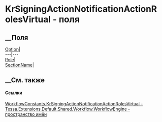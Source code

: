 # KrSigningActionNotificationActionRolesVirtual - поля
##  __Поля
[Option](F_Tessa_Extensions_Default_Shared_Workflow_WorkflowEngine_WorkflowConstants_KrSigningActionNotificationActionRolesVirtual_Option.htm)|  
---|---  
[Role](F_Tessa_Extensions_Default_Shared_Workflow_WorkflowEngine_WorkflowConstants_KrSigningActionNotificationActionRolesVirtual_Role.htm)|  
[SectionName](F_Tessa_Extensions_Default_Shared_Workflow_WorkflowEngine_WorkflowConstants_KrSigningActionNotificationActionRolesVirtual_SectionName.htm)|  
## __См. также
#### Ссылки
[WorkflowConstants.KrSigningActionNotificationActionRolesVirtual -
](T_Tessa_Extensions_Default_Shared_Workflow_WorkflowEngine_WorkflowConstants_KrSigningActionNotificationActionRolesVirtual.htm)
[Tessa.Extensions.Default.Shared.Workflow.WorkflowEngine - пространство
имён](N_Tessa_Extensions_Default_Shared_Workflow_WorkflowEngine.htm)
